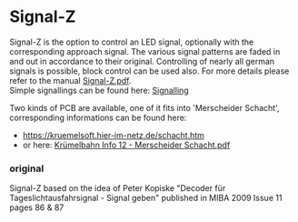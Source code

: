 # Signal-Z

Signal-Z is the option to control an LED signal, optionally with the corresponding approach signal.
The various signal patterns are faded in and out in accordance to their original.
Controlling of nearly all german signals is possible, block control can be used also.
For more details please refer to the manual [Signal-Z.pdf](Signal-Z.pdf).<br>
Simple signallings can be found here: [Signalling](https://www.github.com/Kruemelbahn/Signalling)

Two kinds of PCB are available, one of it fits into 'Merscheider Schacht', corresponding informations can be found here:
- https://kruemelsoft.hier-im-netz.de/schacht.htm
- or here: [Krümelbahn Info 12 - Merscheider Schacht.pdf](https://github.com/Kruemelbahn/Infoletter/blob/main/Kr%C3%BCmelbahn%20Info%2012%20-%20Merscheider%20Schacht.pdf)

### original
Signal-Z based on the idea of Peter Kopiske "Decoder für Tageslichtausfahrsignal - Signal geben" published in MIBA 2009 Issue 11 pages 86 & 87
